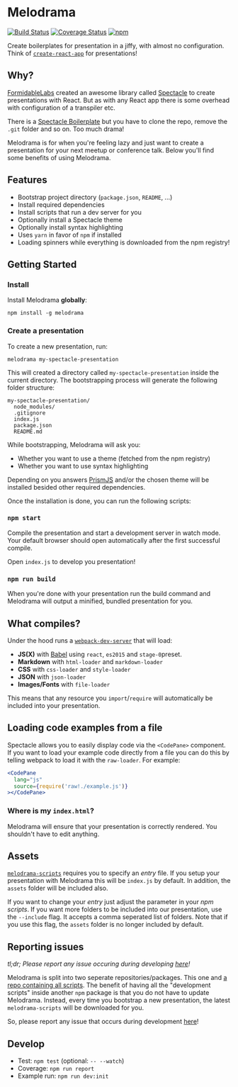 # Melodrama

[![Build Status](https://img.shields.io/travis/sebald/melodrama/master.svg)](https://travis-ci.org/sebald/melodrama) [![Coverage Status](https://img.shields.io/coveralls/sebald/melodrama/master.svg)](https://coveralls.io/github/sebald/melodrama?branch=master) [![npm](https://img.shields.io/npm/v/melodrama.svg)](https://www.npmjs.com/package/melodrama)

Create boilerplates for presentation in a jiffy, with almost no configuration. Think of [`create-react-app`](https://github.com/facebookincubator/create-react-app) for presentations!

## Why?

[FormidableLabs](https://github.com/FormidableLabs) created an awesome library called [Spectacle](https://github.com/FormidableLabs/spectacle) to create presentations with React. But as with any React app there is some overhead with configuration of a transpiler etc.

There is a [Spectacle Boilerplate](https://github.com/FormidableLabs/spectacle-boilerplate/) but you have to clone the repo, remove the `.git` folder and so on. Too much drama!

Melodrama is for when you're feeling lazy and just want to create a presentation for your next meetup or conference talk. Below you'll find some benefits of using Melodrama.

## Features

- Bootstrap project directory (`package.json`, `README`, ...)
- Install required dependencies
- Install scripts that run a dev server for you
- Optionally install a Spectacle theme
- Optionally install syntax highlighting
- Uses `yarn` in favor of `npm` if installed
- Loading spinners while everything is downloaded from the npm registry!

## Getting Started

### Install

Install Melodrama **globally**:

```
npm install -g melodrama
```

### Create a presentation

To create a new presentation, run:

```
melodrama my-spectacle-presentation
````

This will created a directory called `my-spectacle-presentation` inside the current directory. The bootstrapping process will generate the following folder structure:

```
my-spectacle-presentation/
  node_modules/
  .gitignore
  index.js
  package.json
  README.md
```

While bootstrapping, Melodrama will ask you:

- Whether you want to use a theme (fetched from the npm registry)
- Whether you want to use syntax highlighting

Depending on you answers [PrismJS](http://prismjs.com/) and/or the chosen theme will be installed besided other required dependencies.

Once the installation is done, you can run the following scripts:

### `npm start`

Compile the presentation and start a development server in watch mode. Your default browser should open automatically after the first successful compile.

Open `index.js` to develop you presentation!

### `npm run build`

When you're done with your presentation run the build command and Melodrama will output a minified, bundled presentation for you.

## What compiles?

Under the hood runs a [`webpack-dev-server`](https://github.com/webpack/webpack-dev-server) that will load:

- **JS(X)** with [Babel](http://babeljs.io/) using `react`, `es2015` and `stage-0`preset.
- **Markdown** with `html-loader` and `markdown-loader`
- **CSS** with `css-loader` and `style-loader`
- **JSON** with `json-loader`
- **Images/Fonts** with `file-loader`

This means that any resource you `import`/`require` will automatically be included into your presentation.

## Loading code examples from a file

Spectacle allows you to easily display code via the `<CodePane>` component. If you want to load your example code directly from a file you can do this by telling webpack to load it with the `raw-loader`. For example:

```jsx
<CodePane
  lang="js"
  source={require('raw!./example.js')}
></CodePane>
```

### Where is my `index.html`?

Melodrama will ensure that your presentation is correctly rendered. You shouldn't have to edit anything.

## Assets

[`melodrama-scripts`](https://github.com/sebald/melodrama-scripts) requires you to specify an *entry* file. If you setup your presentation with Melodrama this will be `index.js` by default. In addition, the `assets` folder will be included also.

If you want to change your *entry* just adjust the parameter in your *npm scripts*. If you want more folders to be included into our presentation, use the `--include` flag. It accepts a comma seperated list of folders. Note that if you use this flag, the `assets` folder is no longer included by default.

## Reporting issues

*tl;dr; Please report any issue occuring during developing [here](https://github.com/sebald/melodrama-scripts/issues)!*

Melodrama is split into two seperate repositories/packages. This one and [a repo containing all scripts](https://github.com/sebald/melodrama-scripts). The benefit of having all the "development scripts" inside another `npm` package is that you do not have to update Melodrama. Instead, every time you bootstrap a new presentation, the latest `melodrama-scripts` will be downloaded for you.

So, please report any issue that occurs during development [here](https://github.com/sebald/melodrama-scripts/issues)!

## Develop

- Test: `npm test` (optional: `-- --watch`)
- Coverage: `npm run report`
- Example run: `npm run dev:init`
